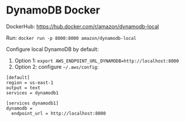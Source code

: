 # DynamoDB Docker

DockerHub: https://hub.docker.com/r/amazon/dynamodb-local

Run: `docker run -p 8000:8000 amazon/dynamodb-local`

Configure local DynamoDB by default:
1. Option 1: `export AWS_ENDPOINT_URL_DYNAMODB=http://localhost:8000`
2. Option 2: configure `~/.aws/config`:
```
[default]
region = us-east-1
output = text
services = dynamodb1

[services dynamodb1]
dynamodb = 
  endpoint_url = http://localhost:8000
```
